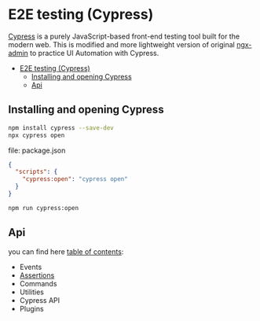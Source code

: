 # E2E testing (Cypress)
[Cypress](https://docs.cypress.io/guides/getting-started/installing-cypress) is a purely JavaScript-based front-end testing tool built for the modern web.
This is modified and more lightweight version of original [ngx-admin](https://github.com/akveo/ngx-admin) to practice UI Automation with Cypress.
- [E2E testing (Cypress)](#e2e-testing-cypress)
  - [Installing and opening Cypress](#installing-and-opening-cypress)
  - [Api](#api)
## Installing and opening Cypress
```sh
npm install cypress --save-dev
npx cypress open
```
file: package.json
```json
{
  "scripts": {
    "cypress:open": "cypress open"
  }
}
```
```sh
npm run cypress:open
```
## Api
you can find here [table of contents](https://docs.cypress.io/api/table-of-contents):
- Events
- [Assertions](https://docs.cypress.io/guides/references/assertions)
- Commands
- Utilities
- Cypress API
- Plugins